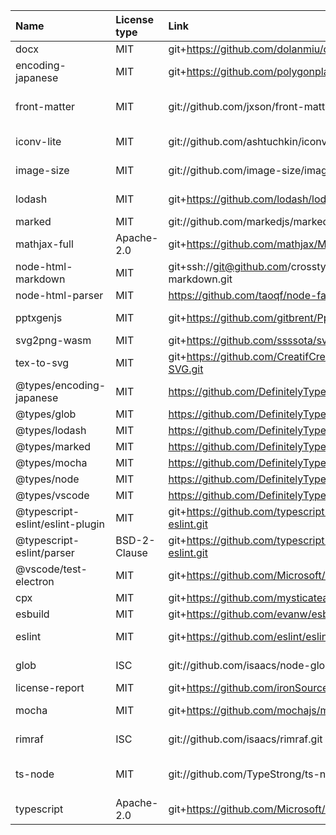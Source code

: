 | Name                             | License type | Link                                                           | Author                                                               |
| :------------------------------- | :----------- | :------------------------------------------------------------- | :------------------------------------------------------------------- |
| docx                             | MIT          | git+https://github.com/dolanmiu/docx.git                       | Dolan Miu                                                            |
| encoding-japanese                | MIT          | git+https://github.com/polygonplanet/encoding.js.git           | polygonplanet <polygon.planet.aqua@gmail.com>                        |
| front-matter                     | MIT          | git://github.com/jxson/front-matter.git                        | Jason Campbell <jasoncampbell@google.com> (http://twitter.com/jxson) |
| iconv-lite                       | MIT          | git://github.com/ashtuchkin/iconv-lite.git                     | Alexander Shtuchkin <ashtuchkin@gmail.com>                           |
| image-size                       | MIT          | git://github.com/image-size/image-size.git                     | netroy <aditya@netroy.in> (http://netroy.in/)                        |
| lodash                           | MIT          | git+https://github.com/lodash/lodash.git                       | John-David Dalton <john.david.dalton@gmail.com>                      |
| marked                           | MIT          | git://github.com/markedjs/marked.git                           | Christopher Jeffrey                                                  |
| mathjax-full                     | Apache-2.0   | git+https://github.com/mathjax/Mathjax-src.git                 | n/a                                                                  |
| node-html-markdown               | MIT          | git+ssh://git@github.com/crosstype/node-html-markdown.git      | Ron S. http://twitter.com/ron                                        |
| node-html-parser                 | MIT          | https://github.com/taoqf/node-fast-html-parser.git             | Xiaoyi Shi <ashi009@gmail.com>                                       |
| pptxgenjs                        | MIT          | git+https://github.com/gitbrent/PptxGenJS.git                  | Brent Ely https://github.com/gitbrent/                               |
| svg2png-wasm                     | MIT          | git+https://github.com/ssssota/svg2png-wasm.git                | ssssota                                                              |
| tex-to-svg                       | MIT          | git+https://github.com/CreatifCreateur/TeX-to-SVG.git          | @CreatifCreateur                                                     |
| @types/encoding-japanese         | MIT          | https://github.com/DefinitelyTyped/DefinitelyTyped.git         | n/a                                                                  |
| @types/glob                      | MIT          | https://github.com/DefinitelyTyped/DefinitelyTyped.git         | n/a                                                                  |
| @types/lodash                    | MIT          | https://github.com/DefinitelyTyped/DefinitelyTyped.git         | n/a                                                                  |
| @types/marked                    | MIT          | https://github.com/DefinitelyTyped/DefinitelyTyped.git         | n/a                                                                  |
| @types/mocha                     | MIT          | https://github.com/DefinitelyTyped/DefinitelyTyped.git         | n/a                                                                  |
| @types/node                      | MIT          | https://github.com/DefinitelyTyped/DefinitelyTyped.git         | n/a                                                                  |
| @types/vscode                    | MIT          | https://github.com/DefinitelyTyped/DefinitelyTyped.git         | n/a                                                                  |
| @typescript-eslint/eslint-plugin | MIT          | git+https://github.com/typescript-eslint/typescript-eslint.git | n/a                                                                  |
| @typescript-eslint/parser        | BSD-2-Clause | git+https://github.com/typescript-eslint/typescript-eslint.git | n/a                                                                  |
| @vscode/test-electron            | MIT          | git+https://github.com/Microsoft/vscode-test.git               | Visual Studio Code Team                                              |
| cpx                              | MIT          | git+https://github.com/mysticatea/cpx.git                      | Toru Nagashima                                                       |
| esbuild                          | MIT          | git+https://github.com/evanw/esbuild.git                       | n/a                                                                  |
| eslint                           | MIT          | git+https://github.com/eslint/eslint.git                       | Nicholas C. Zakas <nicholas+npm@nczconsulting.com>                   |
| glob                             | ISC          | git://github.com/isaacs/node-glob.git                          | Isaac Z. Schlueter <i@izs.me> (http://blog.izs.me/)                  |
| license-report                   | MIT          | git+https://github.com/ironSource/license-report.git           | Yaniv Kessler                                                        |
| mocha                            | MIT          | git+https://github.com/mochajs/mocha.git                       | TJ Holowaychuk <tj@vision-media.ca>                                  |
| rimraf                           | ISC          | git://github.com/isaacs/rimraf.git                             | Isaac Z. Schlueter <i@izs.me> (http://blog.izs.me/)                  |
| ts-node                          | MIT          | git://github.com/TypeStrong/ts-node.git                        | Blake Embrey hello@blakeembrey.com http://blakeembrey.me             |
| typescript                       | Apache-2.0   | git+https://github.com/Microsoft/TypeScript.git                | Microsoft Corp.                                                      |

